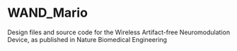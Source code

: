 # WAND_Mario
Design files and source code for the Wireless Artifact-free Neuromodulation Device, as published in Nature Biomedical Engineering
